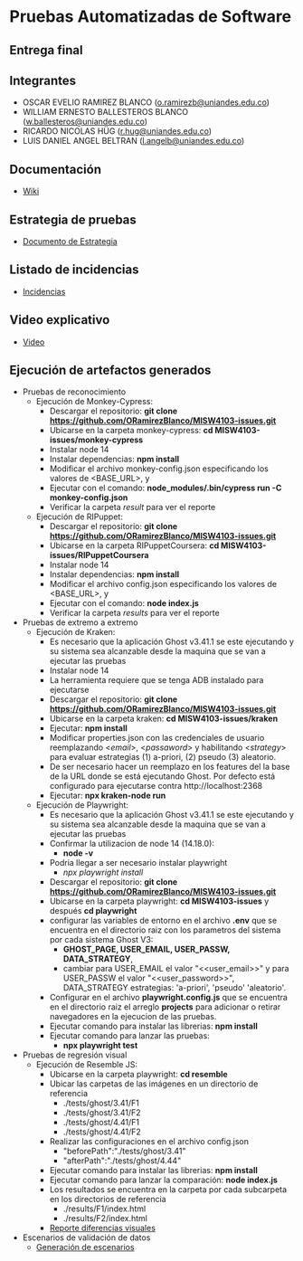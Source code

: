 # Pruebas Automatizadas de Software

## Entrega final

## Integrantes
- OSCAR EVELIO RAMIREZ BLANCO (o.ramirezb@uniandes.edu.co)
- WILLIAM ERNESTO BALLESTEROS BLANCO (w.ballesteros@uniandes.edu.co)
- RICARDO NICOLAS HÜG (r.hug@uniandes.edu.co)
- LUIS DANIEL ANGEL BELTRAN (l.angelb@uniandes.edu.co)

## Documentación
-  [Wiki](https://github.com/ORamirezBlanco/MISW4103-issues/wiki)

## Estrategia de pruebas
-  [Documento de Estrategia](https://uniandes-my.sharepoint.com/:w:/r/personal/o_ramirezb_uniandes_edu_co/Documents/Q2/pruebas/w8/presupuesto.docx?d=w83a6ab5c6acb4f18b52350610ba0441d&csf=1&web=1&e=PdbZgI)

## Listado de incidencias
-  [Incidencias](https://github.com/ORamirezBlanco/MISW4103-issues/issues?page=1&q=error)

## Video explicativo
-  [Video](https://uniandes-my.sharepoint.com/:v:/g/personal/l_angelb_uniandes_edu_co/Eds37erAjTRAksf7Vis6BrgBo_l3N-t3wCvrnEgCwceCag?e=s3MvIf)

## Ejecución de artefactos generados
- Pruebas de reconocimiento
  - Ejecución de Monkey-Cypress:
    - Descargar el repositorio:
      **git clone https://github.com/ORamirezBlanco/MISW4103-issues.git**
    - Ubicarse en la carpeta monkey-cypress:
      **cd MISW4103-issues/monkey-cypress**
    - Instalar node 14
    - Instalar dependencias:
      **npm install**
    - Modificar el archivo monkey-config.json especificando los valores de <BASE_URL>, <EMAIL> y <PASSWORD>
    - Ejecutar con el comando:
      **node_modules/.bin/cypress  run -C monkey-config.json**
    - Verificar la carpeta *result* para ver el reporte
  - Ejecución de RIPuppet:
    - Descargar el repositorio:
      **git clone https://github.com/ORamirezBlanco/MISW4103-issues.git**
    - Ubicarse en la carpeta RIPuppetCoursera:
      **cd MISW4103-issues/RIPuppetCoursera**
    - Instalar node 14
    - Instalar dependencias:
      **npm install**
    - Modificar el archivo config.json especificando los valores de <BASE_URL>, <EMAIL> y <PASSWORD>
    - Ejecutar con el comando:
      **node index.js**
    - Verificar la carpeta *results* para ver el reporte
- Pruebas de extremo a extremo
  - Ejecución de Kraken:
    - Es necesario que la aplicación Ghost v3.41.1 se este ejecutando y su sistema sea alcanzable desde la maquina que se van a ejecutar las pruebas
    - Instalar node 14
    - La herramienta requiere que se tenga ADB instalado para ejecutarse
    - Descargar el repositorio:
      **git clone https://github.com/ORamirezBlanco/MISW4103-issues.git**
    - Ubicarse en la carpeta kraken:
      **cd MISW4103-issues/kraken**
    - Ejecutar: 
      **npm install**
    - Modificar properties.json con las credenciales de usuario reemplazando <*email*>, <*passaword*> y habilitando <*strategy*> para evaluar estrategias (1) a-priori, (2) pseudo (3) aleatorio. 
    - De ser necesario hacer un reemplazo en los features del la base de la URL donde se está ejecutando Ghost. Por defecto está configurado para ejecutarse contra http://localhost:2368
    - Ejecutar: **npx kraken-node run**
  - Ejecución de Playwright:
    - Es necesario que la aplicación Ghost v3.41.1 se este ejecutando y su sistema sea alcanzable desde la maquina que se van a ejecutar las pruebas  
    - Confirmar la utilizacion de node 14 (14.18.0):
      - **node -v**
    - Podria llegar a ser necesario instalar playwright
      - *npx playwright install*
    - Descargar el repositorio:
      **git clone https://github.com/ORamirezBlanco/MISW4103-issues.git**
    - Ubicarse en la carpeta playwright:
      **cd MISW4103-issues** y después **cd playwright**
    - configurar las variables de entorno en el archivo **.env** que se encuentra en el directorio raiz con los parametros del sistema por cada sistema Ghost V3:
      - **GHOST_PAGE, USER_EMAIL, USER_PASSW, DATA_STRATEGY**, 
      - cambiar para USER_EMAIL el valor "<<user_email>>" y para USER_PASSW el valor "<<user_password>>", DATA_STRATEGY estrategias: 'a-priori', 'pseudo' 'aleatorio'.
    - Configurar en el archivo **playwright.config.js** que se encuentra en el directorio raiz el arreglo **projects** para adicionar o retirar navegadores en la ejecucion de las pruebas.
    - Ejecutar comando para instalar las librerias:
      **npm install**
    - Ejecutar comando para lanzar las pruebas:
      - **npx playwright test**
- Pruebas de regresión visual
  - Ejecución de Resemble JS:
    - Ubicarse en la carpeta playwright:
      **cd resemble** 
    - Ubicar las carpetas de las imágenes en un directorio de referencia 
      - ./tests/ghost/3.41/F1
      - ./tests/ghost/3.41/F2
      - ./tests/ghost/4.41/F1
      - ./tests/ghost/4.41/F2
    - Realizar las configuraciones en el archivo config.json
        - "beforePath":"./tests/ghost/3.41"
        - "afterPath":"./tests/ghost/4.44"
    - Ejecutar comando para instalar las librerias:
      **npm install**
    - Ejecutar comando para lanzar la comparación:
      **node index.js**
    - Los resultados se encuentra en la carpeta por cada subcarpeta en los directorios de referencia
      - ./results/F1/index.html  
      - ./results/F2/index.html
    - [Reporte diferencias visuales](https://github.com/ORamirezBlanco/MISW4103-issues/issues)
- Escenarios de validación de datos
  - [Generación de escenarios](https://github.com/ORamirezBlanco/MISW4103-issues/wiki/Descripci%C3%B3n-de-c%C3%B3mo-los-120-escenarios-son-generados)